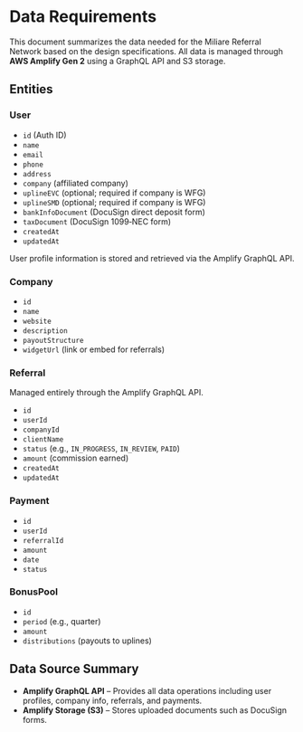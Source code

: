 # Data Requirements

This document summarizes the data needed for the Miliare Referral Network based on the design specifications. All data is managed through **AWS Amplify Gen&nbsp;2** using a GraphQL API and S3 storage.

## Entities

### User
- `id` (Auth ID)
- `name`
- `email`
- `phone`
- `address`
- `company` (affiliated company)
- `uplineEVC` (optional; required if company is WFG)
- `uplineSMD` (optional; required if company is WFG)
- `bankInfoDocument` (DocuSign direct deposit form)
- `taxDocument` (DocuSign 1099‑NEC form)
- `createdAt`
- `updatedAt`

User profile information is stored and retrieved via the Amplify GraphQL API.

### Company
- `id`
- `name`
- `website`
- `description`
- `payoutStructure`
- `widgetUrl` (link or embed for referrals)

### Referral
Managed entirely through the Amplify GraphQL API.
- `id`
- `userId`
- `companyId`
- `clientName`
- `status` (e.g., `IN_PROGRESS`, `IN_REVIEW`, `PAID`)
- `amount` (commission earned)
- `createdAt`
- `updatedAt`

### Payment
- `id`
- `userId`
- `referralId`
- `amount`
- `date`
- `status`

### BonusPool
- `id`
- `period` (e.g., quarter)
- `amount`
- `distributions` (payouts to uplines)

## Data Source Summary
- **Amplify GraphQL API** – Provides all data operations including user profiles, company info, referrals, and payments.
- **Amplify Storage (S3)** – Stores uploaded documents such as DocuSign forms.

